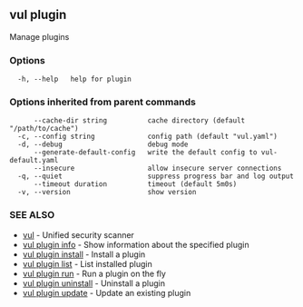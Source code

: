 ## vul plugin

Manage plugins

### Options

```
  -h, --help   help for plugin
```

### Options inherited from parent commands

```
      --cache-dir string          cache directory (default "/path/to/cache")
  -c, --config string             config path (default "vul.yaml")
  -d, --debug                     debug mode
      --generate-default-config   write the default config to vul-default.yaml
      --insecure                  allow insecure server connections
  -q, --quiet                     suppress progress bar and log output
      --timeout duration          timeout (default 5m0s)
  -v, --version                   show version
```

### SEE ALSO

* [vul](vul.md)	 - Unified security scanner
* [vul plugin info](vul_plugin_info.md)	 - Show information about the specified plugin
* [vul plugin install](vul_plugin_install.md)	 - Install a plugin
* [vul plugin list](vul_plugin_list.md)	 - List installed plugin
* [vul plugin run](vul_plugin_run.md)	 - Run a plugin on the fly
* [vul plugin uninstall](vul_plugin_uninstall.md)	 - Uninstall a plugin
* [vul plugin update](vul_plugin_update.md)	 - Update an existing plugin

